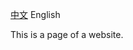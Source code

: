 [中文](https://bgithub.xyz/maqirangithob/2b2t.github.io/blob/main/README.md)  English

This is a page of a website.
